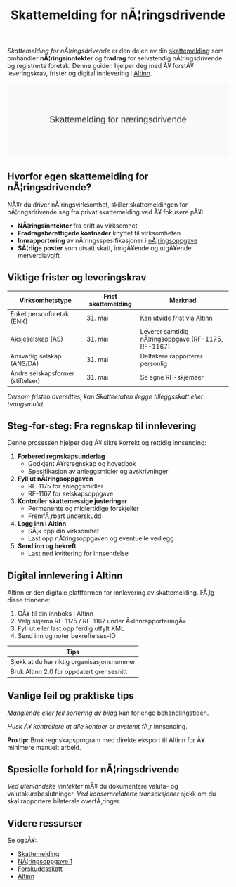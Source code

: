 ﻿---
title: "Skattemelding for nÃ¦ringsdrivende"
meta_title: "Skattemelding for nÃ¦ringsdrivende"
meta_description: '*Skattemelding for nÃ¦ringsdrivende* er den delen av din [skattemelding](/blogs/regnskap/skattemelding "Skattemelding - Komplett Guide til Utfylling og Innlever...'
slug: skattemelding-for-naeringsdrivende
type: blog
layout: pages/single
---

*Skattemelding for nÃ¦ringsdrivende* er den delen av din [skattemelding](/blogs/regnskap/skattemelding "Skattemelding - Komplett Guide til Utfylling og Innlevering") som omhandler **nÃ¦ringsinntekter** og **fradrag** for selvstendig nÃ¦ringsdrivende og registrerte foretak. Denne guiden hjelper deg med Ã¥ forstÃ¥ leveringskrav, frister og digital innlevering i [Altinn](/blogs/regnskap/hva-er-altinn "Hva er Altinn? Digital kommunikasjonsplattform for offentlige etater").

![Skattemelding for nÃ¦ringsdrivende](skattemelding-for-naeringsdrivende.svg)

## Hvorfor egen skattemelding for nÃ¦ringsdrivende?

NÃ¥r du driver nÃ¦ringsvirksomhet, skiller skattemeldingen for nÃ¦ringsdrivende seg fra privat skattemelding ved Ã¥ fokusere pÃ¥:

* **NÃ¦ringsinntekter** fra drift av virksomhet
* **Fradragsberettigede kostnader** knyttet til virksomheten
* **Innrapportering** av nÃ¦ringsspesifikasjoner i [nÃ¦ringsoppgave](/blogs/regnskap/naeringsoppgave-1 "Hva er nÃ¦ringsoppgave? Slik fyller du ut nÃ¦ringsoppgave 1 og 2")
* **SÃ¦rlige poster** som utsatt skatt, inngÃ¥ende og utgÃ¥ende merverdiavgift

## Viktige frister og leveringskrav

| **Virksomhetstype**               | **Frist skattemelding** | **Merknad**                                 |
|-----------------------------------|-------------------------|----------------------------------------------|
| Enkeltpersonforetak (ENK)         | 31. mai                 | Kan utvide frist via Altinn                   |
| Aksjeselskap (AS)                 | 31. mai                 | Leverer samtidig nÃ¦ringsoppgave (RF-1175, RF-1167) |
| Ansvarlig selskap (ANS/DA)        | 31. mai                 | Deltakere rapporterer personlig               |
| Andre selskapsformer (stiftelser) | 31. mai                 | Se egne RF-skjemaer                           |

*Dersom fristen oversittes, kan Skatteetaten ilegge tilleggsskatt eller tvangsmulkt.*

## Steg-for-steg: Fra regnskap til innlevering

Denne prosessen hjelper deg Ã¥ sikre korrekt og rettidig innsending:

1. **Forbered regnskapsunderlag**
   * Godkjent Ã¥rsregnskap og hovedbok
   * Spesifikasjon av anleggsmidler og avskrivninger
2. **Fyll ut nÃ¦ringsoppgaven**
   * RF-1175 for anleggsmidler
   * RF-1167 for selskapsoppgave
3. **Kontroller skattemessige justeringer**
   * Permanente og midlertidige forskjeller
   * FremfÃ¸rbart underskudd
4. **Logg inn i Altinn**
   * SÃ¸k opp din virksomhet
   * Last opp nÃ¦ringsoppgaven og eventuelle vedlegg
5. **Send inn og bekreft**
   * Last ned kvittering for innsendelse

## Digital innlevering i Altinn

Altinn er den digitale plattformen for innlevering av skattemelding. FÃ¸lg disse trinnene:

1. GÃ¥ til din innboks i Altinn
2. Velg skjema RF-1175 / RF-1167 under Â«InnrapporteringÂ»
3. Fyll ut eller last opp ferdig utfylt XML
4. Send inn og noter bekreftelses-ID

| **Tips**                             |
|-------------------------------------|
| Sjekk at du har riktig organisasjonsnummer | 
| Bruk Altinn 2.0 for oppdatert grensesnitt | 

## Vanlige feil og praktiske tips

*Manglende eller feil sortering av bilag* kan forlenge behandlingstiden.

*Husk Ã¥ kontrollere at alle kontoer er avstemt* fÃ¸r innsending.

**Pro tip:** Bruk regnskapsprogram med direkte eksport til Altinn for Ã¥ minimere manuelt arbeid.

## Spesielle forhold for nÃ¦ringsdrivende

*Ved utenlandske inntekter* mÃ¥ du dokumentere valuta- og valutakursbeslutninger.
*Ved konsernrelaterte transaksjoner* sjekk om du skal rapportere bilaterale overfÃ¸ringer.

## Videre ressurser

Se ogsÃ¥:

- [Skattemelding](/blogs/regnskap/skattemelding "Skattemelding - Komplett Guide til Utfylling og Innlevering")
- [NÃ¦ringsoppgave 1](/blogs/regnskap/naeringsoppgave-1 "Hva er nÃ¦ringsoppgave? Slik fyller du ut nÃ¦ringsoppgave 1 og 2")
- [Forskuddsskatt](/blogs/regnskap/hva-er-forskuddsskatt "Hva er Forskuddsskatt? Beregning og Innbetaling")
- [Altinn](/blogs/regnskap/hva-er-altinn "Hva er Altinn? Digital kommunikasjonsplattform for offentlige etater")


